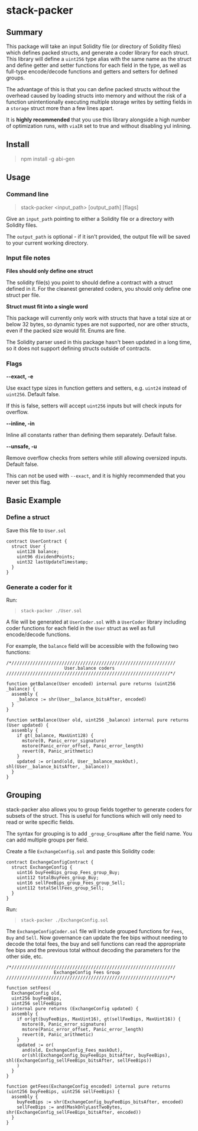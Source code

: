 # stack-packer

## Summary

This package will take an input Solidity file (or directory of Solidity files) which defines packed structs, and generate a coder library for each struct. This library will define a `uint256` type alias with the same name as the struct and define getter and setter functions for each field in the type, as well as full-type encode/decode functions and getters and setters for defined groups.

The advantage of this is that you can define packed structs without the overhead caused by loading structs into memory and without the risk of a function unintentionally executing multiple storage writes by setting fields in a `storage` struct more than a few lines apart.

It is **highly recommended** that you use this library alongside a high number of optimization runs, with `viaIR` set to true and without disabling yul inlining.

## Install
> npm install -g abi-gen

## Usage

### Command line

> stack-packer <input_path> [output_path] [flags]

Give an `input_path` pointing to either a Solidity file or a directory with Solidity files.

The `output_path` is optional - if it isn't provided, the output file will be saved to your current working directory.

### Input file notes

**Files should only define one struct**

The solidity file(s) you point to should define a contract with a struct defined in it. For the cleanest generated coders, you should only define one struct per file.

**Struct must fit into a single word**

This package will currently only work with structs that have a total size at or below 32 bytes, so dynamic types are not supported, nor are other structs, even if the packed size would fit. Enums are fine.

The Solidity parser used in this package hasn't been updated in a long time, so it does not support defining structs outside of contracts.

### Flags

**--exact, -e**

Use exact type sizes in function getters and setters, e.g. `uint24` instead of `uint256`. Default false.

If this is false, setters will accept `uint256` inputs but will check inputs for overflow.

**--inline, -in**

Inline all constants rather than defining them separately. Default false.

**--unsafe, -u**

Remove overflow checks from setters while still allowing oversized inputs. Default false.

This can not be used with `--exact`, and it is highly recommended that you never set this flag.

## Basic Example

### Define a struct

Save this file to `User.sol`

```solidity=
contract UserContract {
  struct User {
    uint128 balance;
    uint96 dividendPoints;
    uint32 lastUpdateTimestamp;
  }
}
```

### Generate a coder for it

Run:
> `stack-packer ./User.sol`

A file will be generated at `UserCoder.sol` with a `UserCoder` library including coder functions for each field in the `User` struct as well as full encode/decode functions.

For example, the `balance` field will be accessible with the following two functions:

```solidity=
/*//////////////////////////////////////////////////////////////
                      User.balance coders
//////////////////////////////////////////////////////////////*/

function getBalance(User encoded) internal pure returns (uint256 _balance) {
  assembly {
    _balance := shr(User__balance_bitsAfter, encoded)
  }
}

function setBalance(User old, uint256 _balance) internal pure returns (User updated) {
  assembly {
    if gt(_balance, MaxUint128) {
      mstore(0, Panic_error_signature)
      mstore(Panic_error_offset, Panic_error_length)
      revert(0, Panic_arithmetic)
    }
    updated := or(and(old, User__balance_maskOut), shl(User__balance_bitsAfter, _balance))
  }
}
```

## Grouping

stack-packer also allows you to group fields together to generate coders for subsets of the struct. This is useful for functions which will only need to read or write specific fields.

The syntax for grouping is to add `_group_GroupName` after the field name. You can add multiple groups per field.

Create a file `ExchangeConfig.sol` and paste this Solidity code:

```solidity=
contract ExchangeConfigContract {
  struct ExchangeConfig {
    uint16 buyFeeBips_group_Fees_group_Buy;
    uint112 totalBuyFees_group_Buy;
    uint16 sellFeeBips_group_Fees_group_Sell;
    uint112 totalSellFees_group_Sell;
  }
}
```

Run:
> `stack-packer ./ExchangeConfig.sol`

The `ExchangeConfigCoder.sol` file will include grouped functions for `Fees`, `Buy` and `Sell`. Now governance can update the fee bips without needing to decode the total fees, the buy and sell functions can read the appropriate fee bips and the previous total without decoding the parameters for the other side, etc.

```solidity=
/*//////////////////////////////////////////////////////////////
                  ExchangeConfig Fees Group
//////////////////////////////////////////////////////////////*/

function setFees(
  ExchangeConfig old,
  uint256 buyFeeBips,
  uint256 sellFeeBips
) internal pure returns (ExchangeConfig updated) {
  assembly {
    if or(gt(buyFeeBips, MaxUint16), gt(sellFeeBips, MaxUint16)) {
      mstore(0, Panic_error_signature)
      mstore(Panic_error_offset, Panic_error_length)
      revert(0, Panic_arithmetic)
    }
    updated := or(
      and(old, ExchangeConfig_Fees_maskOut),
      or(shl(ExchangeConfig_buyFeeBips_bitsAfter, buyFeeBips), shl(ExchangeConfig_sellFeeBips_bitsAfter, sellFeeBips))
    )
  }
}

function getFees(ExchangeConfig encoded) internal pure returns (uint256 buyFeeBips, uint256 sellFeeBips) {
  assembly {
    buyFeeBips := shr(ExchangeConfig_buyFeeBips_bitsAfter, encoded)
    sellFeeBips := and(MaskOnlyLastTwoBytes, shr(ExchangeConfig_sellFeeBips_bitsAfter, encoded))
  }
}
```